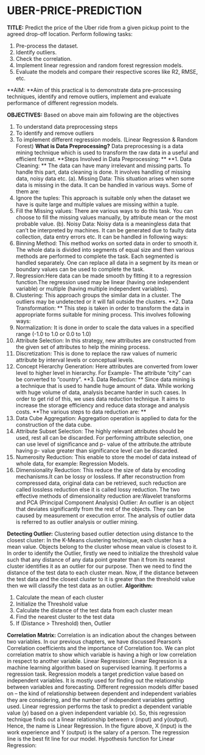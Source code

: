 # UBER-PRICE-PREDICTION
**TITLE:** Predict the price of the Uber ride from a given pickup point to the agreed drop-off 
location.
Perform following tasks:
1. Pre-process the dataset.
2. Identify outliers.
3. Check the correlation.
4. Implement linear regression and random forest regression models.
5. Evaluate the models and compare their respective scores like R2, RMSE, etc.
   
**AIM: **Aim of this practical is to demonstrate data pre-processing techniques, identify and remove 
outliers, implement and evaluate performance of different regression models.

**OBJECTIVES:** Based on above main aim following are the objectives 
1. To understand data preprocessing steps
2. To identify and remove outliers
3. To implement different regression models. (Linear Regression & Random Forest)
**What is Data Preprocessing?**
Data preprocessing is a data mining technique which is used to transform the raw data in a 
useful and efficient format.
**Steps Involved in Data Preprocessing: **
**1. Data Cleaning: **
The data can have many irrelevant and missing parts. To handle this part, data cleaning is 
done. It involves handling of missing data, noisy data etc. 
(a). Missing Data: 
This situation arises when some data is missing in the data. It can be handled in various ways. 
Some of them are: 
1. Ignore the tuples: 
This approach is suitable only when the dataset we have is quite large and multiple 
values are missing within a tuple. 
2. Fill the Missing values: 
There are various ways to do this task. You can choose to fill the missing values 
manually, by attribute mean or the most probable value. 
(b). Noisy Data: 
Noisy data is a meaningless data that can’t be interpreted by machines. It can be generated 
due to faulty data collection, data entry errors etc. It can be handled in following ways:
1. Binning Method: 
This method works on sorted data in order to smooth it. The whole data is 
divided into segments of equal size and then various methods are performed 
to complete the task. Each segmented is handled separately. One can replace 
all data in a segment by its mean or boundary values can be used to complete 
the task. 
2. Regression:Here data can be made smooth by fitting it to a regression function.The regression used 
may be linear (having one independent variable) or multiple (having multiple independent 
variables). 
3. Clustering: 
This approach groups the similar data in a cluster. The outliers may be undetected or it will 
fall outside the clusters. 
**2. Data Transformation: **
This step is taken in order to transform the data in appropriate forms suitable for mining 
process. This involves following ways: 
1. Normalization: 
It is done in order to scale the data values in a specified range (-1.0 to 1.0 or 0.0 to 1.0) 
2. Attribute Selection: 
In this strategy, new attributes are constructed from the given set of attributes to help the 
mining process. 
3. Discretization: 
This is done to replace the raw values of numeric attribute by interval levels or conceptual 
levels. 
4. Concept Hierarchy Generation: 
Here attributes are converted from lower level to higher level in hierarchy. For Example-
The attribute “city” can be converted to “country”. 
**3. Data Reduction: **
Since data mining is a technique that is used to handle huge amount of data. While working 
with huge volume of data, analysis became harder in such cases. In order to get rid of this, we uses data 
reduction technique. It aims to increase the storage efficiency and reduce data storage and analysis 
costs. 
**The various steps to data reduction are: **
1. Data Cube Aggregation: 
Aggregation operation is applied to data for the construction of the data cube. 
2. Attribute Subset Selection: 
The highly relevant attributes should be used, rest all can be discarded. For performing attribute 
selection, one can use level of significance and p- value of the attribute.the attribute having p-
value greater than significance level can be discarded. 
3. Numerosity Reduction: 
This enable to store the model of data instead of whole data, for example: Regression Models. 
4. Dimensionality Reduction: 
This reduce the size of data by encoding mechanisms.It can be lossy or lossless. If after 
reconstruction from compressed data, original data can be retrieved, such reduction are called 
lossless reduction else it is called lossy reduction. The two effective methods of dimensionality 
reduction are:Wavelet transforms and PCA (Principal Component Analysis)
Outlier: An outlier is an object that deviates significantly from the rest of the objects. They can 
be caused by measurement or execution error. The analysis of outlier data is referred to as 
outlier analysis or outlier mining.

**Detecting Outlier:**
Clustering based outlier detection using distance to the closest cluster:
In the K-Means clustering technique, each cluster has a mean value. Objects belong to the 
cluster whose mean value is closest to it. In order to identify the Outlier, firstly we need to 
initialize the threshold value such that any distance of any data point greater than it from its 
nearest cluster identifies it as an outlier for our purpose. Then we need to find the distance of 
the test data to each cluster mean. Now, if the distance between the test data and the closest 
cluster to it is greater than the threshold value then we will classify the test data as an outlier.
**Algorithm:**
1. Calculate the mean of each cluster
2. Initialize the Threshold value
3. Calculate the distance of the test data from each cluster mean
4. Find the nearest cluster to the test data
5. If (Distance > Threshold) then, Outlier
   
**Correlation Matrix:** Correlation is an indication about the changes between two variables. In our 
previous chapters, we have discussed Pearson’s Correlation coefficients and the importance of 
Correlation too. We can plot correlation matrix to show which variable is having a high or low 
correlation in respect to another variable.
Linear Regression: Linear Regression is a machine learning algorithm based on supervised 
learning. It performs a regression task. Regression models a target prediction value based on 
independent variables. It is mostly used for finding out the relationship between variables and 
forecasting. Different regression models differ based on – the kind of relationship between 
dependent and independent variables they are considering, and the number of independent 
variables getting used.
Linear regression performs the task to predict a dependent variable value (y) based on a given 
independent variable (x). So, this regression technique finds out a linear relationship between x 
(input) and y(output). Hence, the name is Linear Regression.
In the figure above, X (input) is the work experience and Y (output) is the salary of a person. The 
regression line is the best fit line for our model.
Hypothesis function for Linear Regression:

